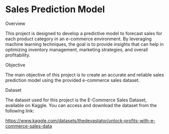 # Sales Prediction Model
Overview

This project is designed to develop a predictive model to forecast sales for each product category in an e-commerce environment. By leveraging machine learning techniques, the goal is to provide insights that can help in optimizing inventory management, marketing strategies, and overall profitability.

Objective

The main objective of this project is to create an accurate and reliable sales prediction model using the provided e-commerce sales dataset.

Dataset

The dataset used for this project is the E-Commerce Sales Dataset, available on Kaggle. You can access and download the dataset from the following link:

https://www.kaggle.com/datasets/thedevastator/unlock-profits-with-e-commerce-sales-data
